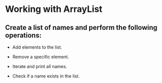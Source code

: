# Working with ArrayList

## Create a list of names and perform the following operations:

- Add elements to the list.

- Remove a specific element.

- Iterate and print all names.

- Check if a name exists in the list.



